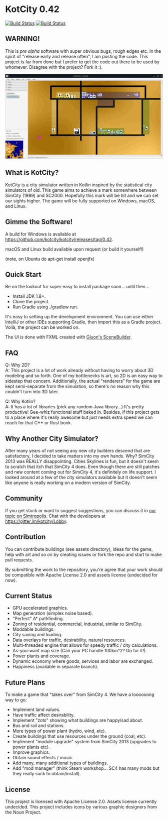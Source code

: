 # KotCity 0.42

[![Build Status](https://semaphoreci.com/api/v1/kotcity/kotcity/branches/master/badge.svg)](https://semaphoreci.com/kotcity/kotcity) [![Build Status](https://travis-ci.org/kotcity/kotcity.svg?branch=master)](https://travis-ci.org/kotcity/kotcity)

## WARNING!

This is _pre alpha_ software with super obvious bugs, rough edges etc. In the spirit of "release early and release often", I am posting the code. This project is far from done but I prefer to get the code out there to be used by whomever. Disagree with the project? Fork it :).

![KotCity Screenshot](screenshot.jpg?raw=true "Screenshot of the game's UI and an example city")

## What is KotCity?

KotCity is a city simulator written in Kotlin inspired by the statistical city simulators of old. This game aims to achieve a mark somewhere between SimCity (1989) and SC2000. Hopefully this mark will be hit and we can set our sights higher. The game will be fully supported on Windows, macOS, and Linux.

## Gimme the Software!

A build for Windows is available at https://github.com/kotcity/kotcity/releases/tag/0.42.

macOS and Linux build available upon request (or build it yourself!)

(note, on Ubuntu do apt-get install openjfx)

## Quick Start

Be on the lookout for super easy to install package soon... until then...
* Install JDK 1.8+.
* Clone the project.
* Run Gradle using ./gradlew run.

It's easy to setting up the development environment. You can use either IntelliJ or other IDEs supporting Gradle, then import this as a Gradle project. Voilà, the project can be worked on.

The UI is done with FXML created with [Gluon's SceneBuilder](http://gluonhq.com/products/scene-builder/ "Gluon's SceneBuilder").

## FAQ

Q: Why 2D?  
A: This project is a lot of work already without having to worry about 3D modeling and so forth. One of my bottlenecks is art, so 2D is an easy way to sidestep that concern. Additionally, the actual "renderers" for the game are kept semi-separate from the simulation, so there's no reason why this couldn't turn into 3D later.

Q: Why Kotlin?  
A: It has a lot of libraries (pick any random Java library...) It's pretty productive! Gee-whiz functional stuff baked in. Besides, if this project gets to a place where it's really awesome but just needs extra speed we can reach for that C++ or Rust book.

## Why Another City Simulator?

After many years of not seeing any new city builders descend that are satisfactory, I decided to take matters into my own hands. Why? SimCity 2013 was REALLY disappointing. Cities Skylines is fun, but it doesn't seem to scratch that itch that SimCity 4 does. Even though there are still patches and new content coming out for SimCity 4, it's definitely on life support. I looked around at a few of the city simulators available but it doesn't seem like anyone is really working on a modern version of SimCity.

## Community

If you get stuck or want to suggest suggestions, you can discuss it in [our topic on Simtropolis](https://community.simtropolis.com/forums/topic/74899-announcement-kotcity-an-open-source-city-simulator/ "Our topic on Simtropolis"). Chat with the developers at https://gitter.im/kotcity/Lobby.

## Contribution

You can contribute buildings (see assets directory), ideas for the game, help with art and so on by creating issues or fork the repo and start to make pull requests.

By submitting the work to the repository, you're agree that your work should be compatible with Apache License 2.0 and assets license (undecided for now).

## Current Status

* GPU accelerated graphics.
* Map generation (simplex noise based).
* "Perfect" A* pathfinding.
* Zoning of residential, commercial, industrial, similar to SimCity.
* Moddable buildings.
* City saving and loading.
* Data overlays for traffic, desirability, natural resources.
* Multi-threaded engine that allows for speedy traffic / city calculations.
* As-you-want map size (Can your PC handle 100km^2? Go for it!).
* Power plants and coverage.
* Dynamic economy where goods, services and labor are exchanged.
* Happiness (available in separate branch).

## Future Plans

To make a game that "takes over" from SimCity 4. We have a loooooong way to go:
* Implement land values.
* Have traffic affect desirability.
* Implement "zots" showing what buildings are happy/sad about.
* Bus and rail and stations.
* More types of power plant (hydro, wind, etc).
* Create buildings that use resources under the ground (coal, etc).
* Implement "module upgrade" system from SimCity 2013 (upgrades to power plants etc).
* Improve graphics.
* Obtain sound effects / music.
* Add many, many additional types of buildings.
* Add "mod manager" (think Steam workshop... SC4 has many mods but they really suck to obtain/install).

## License

This project is licensed with Apache License 2.0. Assets license currently undecided. This project includes icons by various graphic designers from the Noun Project.
